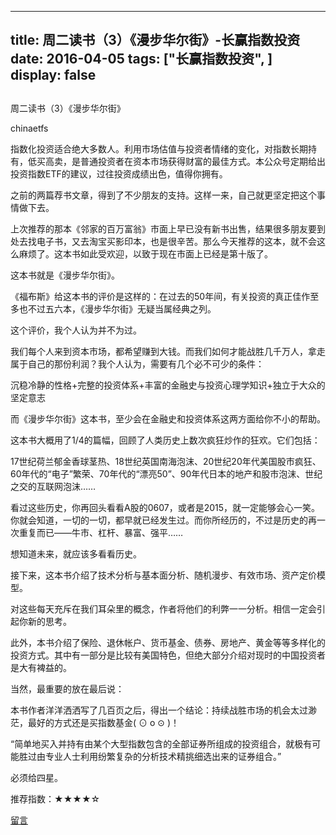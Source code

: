 
---
title:  周二读书（3）《漫步华尔街》-长赢指数投资
date: 2016-04-05
tags: ["长赢指数投资", ]
display: false
---


## 



周二读书（3）《漫步华尔街》




chinaetfs




指数化投资适合绝大多数人。利用市场估值与投资者情绪的变化，对指数长期持有，低买高卖，是普通投资者在资本市场获得财富的最佳方式。本公众号定期给出投资指数ETF的建议，过往投资成绩出色，值得你拥有。


之前的两篇荐书文章，得到了不少朋友的支持。这样一来，自己就更坚定把这个事情做下去。





上次推荐的那本《邻家的百万富翁》市面上早已没有新书出售，结果很多朋友要到处去找电子书，又去淘宝买影印本，也是很辛苦。那么今天推荐的这本，就不会这么麻烦了。这本书如此受欢迎，以致于现在市面上已经是第十版了。



这本书就是《漫步华尔街》。



《福布斯》给这本书的评价是这样的：在过去的50年间，有关投资的真正佳作至多也不过五六本，《漫步华尔街》无疑当属经典之列。



这个评价，我个人认为并不为过。





我们每个人来到资本市场，都希望赚到大钱。而我们如何才能战胜几千万人，拿走属于自己的那份利润？我个人认为，需要有几个必不可少的条件：



沉稳冷静的性格+完整的投资体系+丰富的金融史与投资心理学知识+独立于大众的坚定意志



而《漫步华尔街》这本书，至少会在金融史和投资体系这两方面给你不小的帮助。



这本书大概用了1/4的篇幅，回顾了人类历史上数次疯狂炒作的狂欢。它们包括：

17世纪荷兰郁金香球茎热、18世纪英国南海泡沫、20世纪20年代美国股市疯狂、60年代的“电子”繁荣、70年代的“漂亮50”、90年代日本的地产和股市泡沫、世纪之交的互联网泡沫……



看过这些历史，你再回头看看A股的0607，或者是2015，就一定能够会心一笑。你就会知道，一切的一切，都早就已经发生过。而你所经历的，不过是历史的再一次重复而已——牛市、杠杆、暴富、强平……



想知道未来，就应该多看看历史。





接下来，这本书介绍了技术分析与基本面分析、随机漫步、有效市场、资产定价模型。



对这些每天充斥在我们耳朵里的概念，作者将他们的利弊一一分析。相信一定会引起你新的思考。



此外，本书介绍了保险、退休帐户、货币基金、债券、房地产、黄金等等多样化的投资方式。其中有一部分是比较有美国特色，但绝大部分介绍对现时的中国投资者是大有裨益的。



当然，最重要的放在最后说：



本书作者洋洋洒洒写了几百页之后，得出一个结论：持续战胜市场的机会太过渺茫，最好的方式还是买指数基金( ⊙ o ⊙ )！



“简单地买入并持有由某个大型指数包含的全部证券所组成的投资组合，就极有可能胜过由专业人士利用纷繁复杂的分析技术精挑细选出来的证券组合。”



必须给四星。



推荐指数：★★★★☆













[留言](javascript:;)



